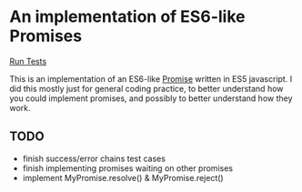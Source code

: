 # An implementation of ES6-like Promises

[Run Tests](promise.html)

This is an implementation of an ES6-like [Promise](https://developer.mozilla.org/en-US/docs/Web/JavaScript/Reference/Global_Objects/Promise) written in ES5 javascript.  I did this mostly just for general coding practice, to better understand how you could implement promises, and possibly to better understand how they work.

## TODO

* finish success/error chains test cases
* finish implementing promises waiting on other promises
* implement MyPromise.resolve() & MyPromise.reject()
